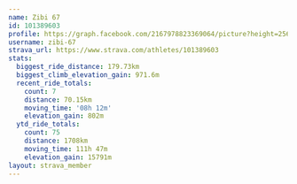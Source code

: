 ```yaml
---
name: Zibi 67
id: 101389603
profile: https://graph.facebook.com/2167978823369064/picture?height=256&width=256
username: zibi-67
strava_url: https://www.strava.com/athletes/101389603
stats:
  biggest_ride_distance: 179.73km
  biggest_climb_elevation_gain: 971.6m
  recent_ride_totals:
    count: 7
    distance: 70.15km
    moving_time: '08h 12m'
    elevation_gain: 802m
  ytd_ride_totals:
    count: 75
    distance: 1708km
    moving_time: 111h 47m
    elevation_gain: 15791m
layout: strava_member
--- 
```

